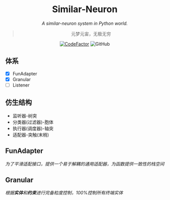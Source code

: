 <div align="center">

# Similar-Neuron

_A similar-neuron system in Python world._

> 元梦元宙，无极无穷

 [![CodeFactor](https://www.codefactor.io/repository/github/luxuncang/similar-neuron/badge)](https://www.codefactor.io/repository/github/luxuncang/similar-neuron)
 ![GitHub](https://img.shields.io/github/license/luxuncang/similar-neuron)
 
</div>

## 体系

* [X] FunAdapter
* [X] Granular
* [ ] Listener

## 仿生结构

* 监听器-树突
* 分类器(过滤器)-胞体
* 执行器(调度器)-轴突
* 适配器-突触(末梢)

## FunAdapter

*为了平滑适配接口，提供一个易于解耦的通用适配器，为函数提供一致性的栈空间*

## Granular

*根据**实体**和**约束**进行完备粒度控制，100%控制所有终端实体*

